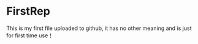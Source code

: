 # FirstRep
This is my first file uploaded to github, it has no other meaning and is just for first time use！
